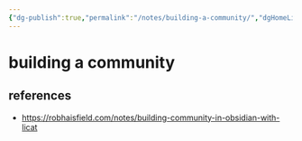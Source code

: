 ```yaml
---
{"dg-publish":true,"permalink":"/notes/building-a-community/","dgHomeLink":true,"dgPassFrontmatter":false,"dgShowBacklinks":true,"dgShowLocalGraph":true}
---
```


# building a community


## references

- https://robhaisfield.com/notes/building-community-in-obsidian-with-licat